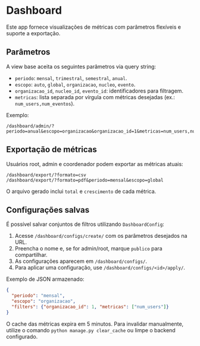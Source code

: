 # Dashboard

Este app fornece visualizações de métricas com parâmetros flexíveis e suporte a exportação.

## Parâmetros

A view base aceita os seguintes parâmetros via query string:

- `periodo`: `mensal`, `trimestral`, `semestral`, `anual`.
- `escopo`: `auto`, `global`, `organizacao`, `nucleo`, `evento`.
- `organizacao_id`, `nucleo_id`, `evento_id`: identificadores para filtragem.
- `metricas`: lista separada por vírgula com métricas desejadas (ex.: `num_users,num_eventos`).

Exemplo:

```
/dashboard/admin/?periodo=anual&escopo=organizacao&organizacao_id=1&metricas=num_users,num_eventos
```

## Exportação de métricas

Usuários root, admin e coordenador podem exportar as métricas atuais:

```
/dashboard/export/?formato=csv
/dashboard/export/?formato=pdf&periodo=mensal&escopo=global
```

O arquivo gerado inclui `total` e `crescimento` de cada métrica.

## Configurações salvas

É possível salvar conjuntos de filtros utilizando `DashboardConfig`:

1. Acesse `/dashboard/configs/create/` com os parâmetros desejados na URL.
2. Preencha o nome e, se for admin/root, marque `publico` para compartilhar.
3. As configurações aparecem em `/dashboard/configs/`.
4. Para aplicar uma configuração, use `/dashboard/configs/<id>/apply/`.

Exemplo de JSON armazenado:

```json
{
  "periodo": "mensal",
  "escopo": "organizacao",
  "filters": {"organizacao_id": 1, "metricas": ["num_users"]}
}
```

O cache das métricas expira em 5 minutos. Para invalidar manualmente, utilize o comando `python manage.py clear_cache` ou limpe o backend configurado.
